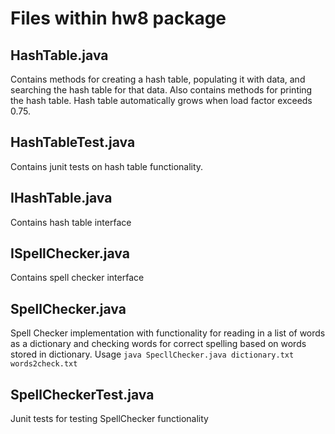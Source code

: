 # Files within hw8 package

## HashTable.java
Contains methods for creating a hash table, populating it with data, and searching the hash table for that data. Also contains methods for printing the hash table. Hash table automatically grows when load factor exceeds 0.75.

## HashTableTest.java
Contains junit tests on hash table functionality. 

## IHashTable.java
Contains hash table interface 

## ISpellChecker.java
Contains spell checker interface

## SpellChecker.java
Spell Checker implementation with functionality for reading in a list of words as a dictionary and checking words for correct spelling based on words stored in dictionary. 
Usage `java SpecllChecker.java dictionary.txt words2check.txt`

## SpellCheckerTest.java
Junit tests for testing SpellChecker functionality 
